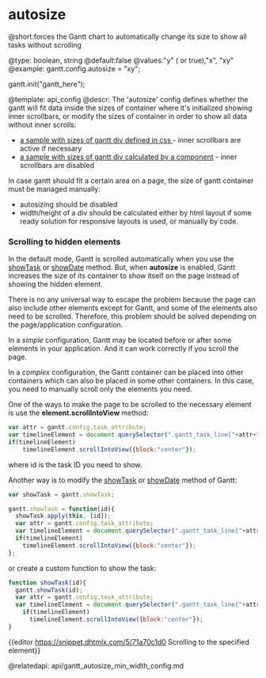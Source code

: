 autosize
=============
@short:forces the Gantt chart to automatically change its size to show all tasks without scrolling
	

@type: boolean, string
@default:false
@values:"y" ( or true),"x", "xy"
@example:
gantt.config.autosize = "xy";

gantt.init("gantt_here");

@template:	api_config
@descr:
The 'autosize' config defines whether the gantt will fit data inside the sizes of container where it's initialized showing inner scrollbars,
or modify the sizes of container in order to show all data without inner scrolls:

- [a sample with sizes of gantt div defined in css ](https://snippet.dhtmlx.com/5/b4d4d1b80) - inner scrollbars are active if necessary
- [a sample with sizes of gantt div calculated by a component](https://snippet.dhtmlx.com/5/c278b3859) - inner scrollbars are disabled

In case gantt should fit a certain area on a page, the size of gantt container must be managed manually:

- autosizing should be disabled 
- width/height of a div should be calculated either by html layout if some ready solution for responsive layouts is used, or manually by code.

### Scrolling to hidden elements 

In the default mode, Gantt is scrolled automatically when you use the [showTask](api/gantt_showtask.md) or [showDate](api/gantt_showdate.md) method.
But, when **autosize** is enabled, Gantt increases the size of its container to show itself on the page instead of showing the hidden element.

There is no any universal way to escape the problem because the page can also include other elements except for Gantt, and some of the elements also need to be scrolled. Therefore, this problem should be solved depending on the page/application configuration.

In a *simple* configuration, Gantt may be located before or after some elements in your application. And it can work correctly if you scroll the page.

In a *complex* configuration, the Gantt container can be placed into other containers which can also be placed in some other containers. 
In this case, you need to manually scroll only the elements you need. 

One of the ways to make the page to be scrolled to the necessary element is use the **element.scrollIntoView** method:

~~~js
var attr = gantt.config.task_attribute;
var timelineElement = document.querySelector(".gantt_task_line["+attr+"='"+id+"']");
if(timelineElement)
    timelineElement.scrollIntoView({block:"center"});
~~~

where id is the task ID you need to show.

Another way is to modify the [showTask](api/gantt_showtask.md) or [showDate](api/gantt_showdate.md) method of Gantt:

~~~js
var showTask = gantt.showTask;

gantt.showTask = function(id){
  showTask.apply(this, [id]);
  var attr = gantt.config.task_attribute;
  var timelineElement = document.querySelector(".gantt_task_line["+attr+"='"+id+"']");
  if(timelineElement)
    timelineElement.scrollIntoView({block:"center"});
};
~~~

or create a custom function to show the task:

~~~js
function showTask(id){
  gantt.showTask(id);
  var attr = gantt.config.task_attribute;
  var timelineElement = document.querySelector(".gantt_task_line["+attr+"='"+id+"']");
    if(timelineElement)
      timelineElement.scrollIntoView({block:"center"});
}
~~~

{{editor	https://snippet.dhtmlx.com/5/71a70c1d0	Scrolling to the specified element}}

@relatedapi: 
	api/gantt_autosize_min_width_config.md